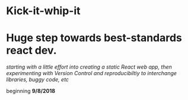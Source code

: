 # Kick-it-whip-it 
<h1>Huge step towards best-standards react dev.</h1>
<em>starting with a little effort into creating a static React web app, then experimenting with Version Control and 
reproducibiltiy to interchange libraries, buggy code, etc</em>

<p>beginning <strong>9/8/2018</strong></p>
